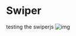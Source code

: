 # Swiper
testing the swiperjs
![img](https://user-images.githubusercontent.com/112633766/203715026-ee6ed009-e2ba-4e03-845a-649e2a63608c.png)
